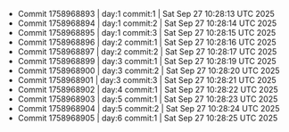 - Commit 1758968893 | day:1 commit:1 | Sat Sep 27 10:28:13 UTC 2025
- Commit 1758968894 | day:1 commit:2 | Sat Sep 27 10:28:14 UTC 2025
- Commit 1758968895 | day:1 commit:3 | Sat Sep 27 10:28:15 UTC 2025
- Commit 1758968896 | day:2 commit:1 | Sat Sep 27 10:28:16 UTC 2025
- Commit 1758968897 | day:2 commit:2 | Sat Sep 27 10:28:17 UTC 2025
- Commit 1758968899 | day:3 commit:1 | Sat Sep 27 10:28:19 UTC 2025
- Commit 1758968900 | day:3 commit:2 | Sat Sep 27 10:28:20 UTC 2025
- Commit 1758968901 | day:3 commit:3 | Sat Sep 27 10:28:21 UTC 2025
- Commit 1758968902 | day:4 commit:1 | Sat Sep 27 10:28:22 UTC 2025
- Commit 1758968903 | day:5 commit:1 | Sat Sep 27 10:28:23 UTC 2025
- Commit 1758968904 | day:5 commit:2 | Sat Sep 27 10:28:24 UTC 2025
- Commit 1758968905 | day:6 commit:1 | Sat Sep 27 10:28:25 UTC 2025
